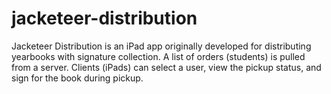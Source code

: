 jacketeer-distribution
======================

Jacketeer Distribution is an iPad app originally developed for distributing yearbooks with signature collection. A list
of orders (students) is pulled from a server. Clients (iPads) can select a user, view the pickup status, and sign for the
book during pickup.
